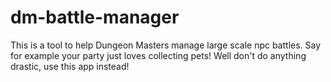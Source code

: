 # dm-battle-manager
This is a tool to help Dungeon Masters manage large scale npc battles. Say for example your party just loves collecting pets! Well don't do anything drastic, use this app instead!
